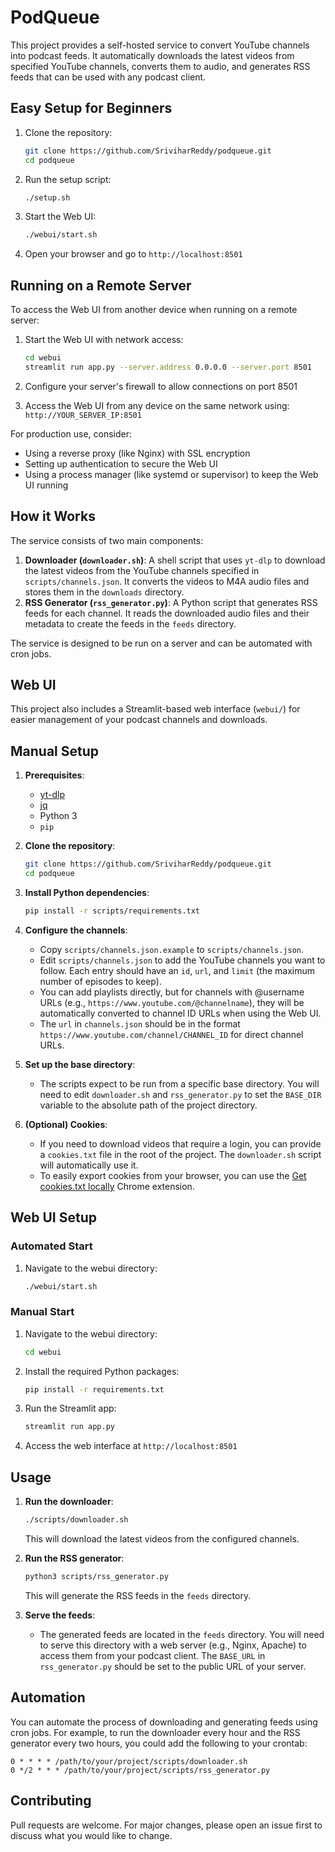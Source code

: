 # PodQueue

This project provides a self-hosted service to convert YouTube channels into podcast feeds. It automatically downloads the latest videos from specified YouTube channels, converts them to audio, and generates RSS feeds that can be used with any podcast client.

## Easy Setup for Beginners

1. Clone the repository:
   ```bash
   git clone https://github.com/SriviharReddy/podqueue.git
   cd podqueue
   ```

2. Run the setup script:
   ```bash
   ./setup.sh
   ```

3. Start the Web UI:
   ```bash
   ./webui/start.sh
   ```

4. Open your browser and go to `http://localhost:8501`

## Running on a Remote Server

To access the Web UI from another device when running on a remote server:

1. Start the Web UI with network access:
   ```bash
   cd webui
   streamlit run app.py --server.address 0.0.0.0 --server.port 8501
   ```

2. Configure your server's firewall to allow connections on port 8501

3. Access the Web UI from any device on the same network using:
   `http://YOUR_SERVER_IP:8501`

For production use, consider:
- Using a reverse proxy (like Nginx) with SSL encryption
- Setting up authentication to secure the Web UI
- Using a process manager (like systemd or supervisor) to keep the Web UI running

## How it Works

The service consists of two main components:

1.  **Downloader (`downloader.sh`)**: A shell script that uses `yt-dlp` to download the latest videos from the YouTube channels specified in `scripts/channels.json`. It converts the videos to M4A audio files and stores them in the `downloads` directory.
2.  **RSS Generator (`rss_generator.py`)**: A Python script that generates RSS feeds for each channel. It reads the downloaded audio files and their metadata to create the feeds in the `feeds` directory.

The service is designed to be run on a server and can be automated with cron jobs.

## Web UI

This project also includes a Streamlit-based web interface (`webui/`) for easier management of your podcast channels and downloads.

## Manual Setup

1.  **Prerequisites**:
    *   [yt-dlp](https://github.com/yt-dlp/yt-dlp)
    *   [jq](https://stedolan.github.io/jq/)
    *   Python 3
    *   `pip`

2.  **Clone the repository**:
    ```bash
    git clone https://github.com/SriviharReddy/podqueue.git
    cd podqueue
    ```

3.  **Install Python dependencies**:
    ```bash
    pip install -r scripts/requirements.txt
    ```

4.  **Configure the channels**:
    *   Copy `scripts/channels.json.example` to `scripts/channels.json`.
    *   Edit `scripts/channels.json` to add the YouTube channels you want to follow. Each entry should have an `id`, `url`, and `limit` (the maximum number of episodes to keep).
    *   You can add playlists directly, but for channels with @username URLs (e.g., `https://www.youtube.com/@channelname`), they will be automatically converted to channel ID URLs when using the Web UI.
    *   The `url` in `channels.json` should be in the format `https://www.youtube.com/channel/CHANNEL_ID` for direct channel URLs.

5.  **Set up the base directory**:
    *   The scripts expect to be run from a specific base directory. You will need to edit `downloader.sh` and `rss_generator.py` to set the `BASE_DIR` variable to the absolute path of the project directory.

6.  **(Optional) Cookies**:
    *   If you need to download videos that require a login, you can provide a `cookies.txt` file in the root of the project. The `downloader.sh` script will automatically use it.
    *   To easily export cookies from your browser, you can use the [Get cookies.txt locally](https://chromewebstore.google.com/detail/get-cookiestxt-locally/cclelndahbckbenkjhflpdbgdldlbecc) Chrome extension.

## Web UI Setup

### Automated Start

1. Navigate to the webui directory:
   ```bash
   ./webui/start.sh
   ```

### Manual Start

1. Navigate to the webui directory:
   ```bash
   cd webui
   ```

2. Install the required Python packages:
   ```bash
   pip install -r requirements.txt
   ```

3. Run the Streamlit app:
   ```bash
   streamlit run app.py
   ```

4. Access the web interface at `http://localhost:8501`

## Usage

1.  **Run the downloader**:
    ```bash
    ./scripts/downloader.sh
    ```
    This will download the latest videos from the configured channels.

2.  **Run the RSS generator**:
    ```bash
    python3 scripts/rss_generator.py
    ```
    This will generate the RSS feeds in the `feeds` directory.

3.  **Serve the feeds**:
    *   The generated feeds are located in the `feeds` directory. You will need to serve this directory with a web server (e.g., Nginx, Apache) to access them from your podcast client. The `BASE_URL` in `rss_generator.py` should be set to the public URL of your server.

## Automation

You can automate the process of downloading and generating feeds using cron jobs. For example, to run the downloader every hour and the RSS generator every two hours, you could add the following to your crontab:

```
0 * * * * /path/to/your/project/scripts/downloader.sh
0 */2 * * * /path/to/your/project/scripts/rss_generator.py
```

## Contributing

Pull requests are welcome. For major changes, please open an issue first to discuss what you would like to change.
